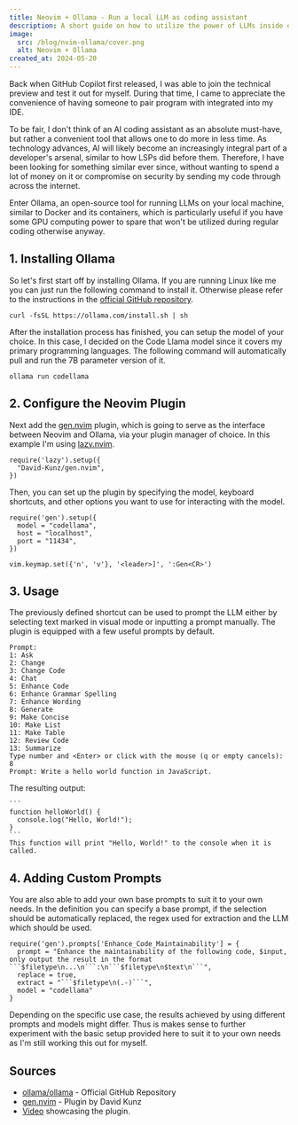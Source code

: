 ```yaml
---
title: Neovim + Ollama - Run a local LLM as coding assistant
description: A short guide on how to utilize the power of LLMs inside of Neovim via Ollama.
image:
  src: /blog/nvim-ollama/cover.png
  alt: Neovim + Ollama
created_at: 2024-05-20
---
```


Back when GitHub Copilot first released, I was able to join the technical preview and test it out for myself. During that time, I came to appreciate the convenience of having someone to pair program with integrated into my IDE.

To be fair, I don't think of an AI coding assistant as an absolute must-have, but rather a convenient tool that allows one to do more in less time. As technology advances, AI will likely become an increasingly integral part of a developer's arsenal, similar to how LSPs did before them. Therefore, I have been looking for something similar ever since, without wanting to spend a lot of money on it or compromise on security by sending my code through across the internet.

Enter Ollama, an open-source tool for running LLMs on your local machine, similar to Docker and its containers, which is particularly useful if you have some GPU computing power to spare that won't be utilized during regular coding otherwise anyway.

## 1. Installing Ollama

So let's first start off by installing Ollama. If you are running Linux like me you can just run the following command to install it. Otherwise please refer to the instructions in the [official GitHub repository](https://github.com/ollama/ollama).

```
curl -fsSL https://ollama.com/install.sh | sh
```

After the installation process has finished, you can setup the model of your choice. In this case, I decided on the Code Llama model since it covers my primary programming languages. The following command will automatically pull and run the 7B parameter version of it.

```
ollama run codellama
```

## 2. Configure the Neovim Plugin

Next add the [gen.nvim](https://github.com/David-Kunz/gen.nvim) plugin, which is going to serve as the interface between Neovim and Ollama, via your plugin manager of choice. In this example I'm using [lazy.nvim](https://github.com/folke/lazy.nvim).

```
require('lazy').setup({
  "David-Kunz/gen.nvim",
})
```

Then, you can set up the plugin by specifying the model, keyboard shortcuts, and other options you want to use for interacting with the model.

```
require('gen').setup({
  model = "codellama",
  host = "localhost",
  port = "11434",
})

vim.keymap.set({'n', 'v'}, '<leader>]', ':Gen<CR>')
```

## 3. Usage

The previously defined shortcut can be used to prompt the LLM either by selecting text marked in visual mode or inputting a prompt manually. The plugin is equipped with a few useful prompts by default.

```
Prompt:
1: Ask
2: Change
3: Change Code
4: Chat
5: Enhance Code
6: Enhance Grammar Spelling
7: Enhance Wording
8: Generate
9: Make Concise
10: Make List
11: Make Table
12: Review Code
13: Summarize
Type number and <Enter> or click with the mouse (q or empty cancels): 8
Prompt: Write a hello world function in JavaScript.
```

The resulting output:

````
```
function helloWorld() {
  console.log("Hello, World!");
}
```
This function will print "Hello, World!" to the console when it is called.
````

## 4. Adding Custom Prompts

You are also able to add your own base prompts to suit it to your own needs. In the definition you can specify a base prompt, if the selection should be automatically replaced, the regex used for extraction and the LLM which should be used.

```
require('gen').prompts['Enhance_Code_Maintainability'] = {
  prompt = "Enhance the maintainability of the following code, $input, only output the result in the format ```$filetype\n...\n```:\n```$filetype\n$text\n```",
  replace = true,
  extract = "```$filetype\n(.-)```",
  model = "codellama"
}
```

Depending on the specific use case, the results achieved by using different prompts and models might differ. Thus is makes sense to further experiment with the basic setup provided here to suit it to your own needs as I'm still working this out for myself.

## Sources

* [ollama/ollama](https://github.com/ollama/ollama) - Official GitHub Repository
* [gen.nvim](https://github.com/David-Kunz/gen.nvim) - Plugin by David Kunz
* [Video](https://www.youtube.com/watch?v=FIZt7MinpMY) showcasing the plugin.
